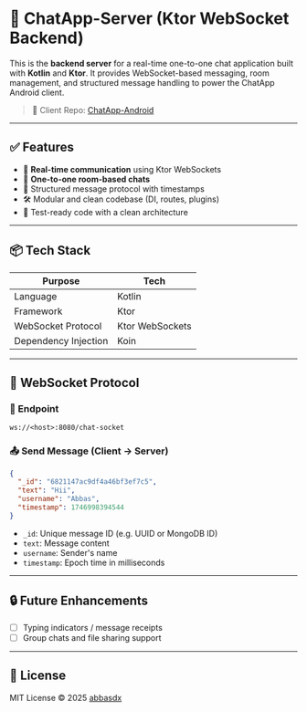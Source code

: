 # 💬 ChatApp-Server (Ktor WebSocket Backend)

This is the **backend server** for a real-time one-to-one chat application built with **Kotlin** and **Ktor**. It provides WebSocket-based messaging, room management, and structured message handling to power the ChatApp Android client.

> 🔗 Client Repo: [ChatApp-Android](https://github.com/abbasdx/ChatApp-Android)

---

## ✅ Features

- 📡 **Real-time communication** using Ktor WebSockets
- 🧍 **One-to-one room-based chats**
- 💬 Structured message protocol with timestamps
- 🛠️ Modular and clean codebase (DI, routes, plugins)
- 🧪 Test-ready code with a clean architecture

---

## 📦 Tech Stack

| Purpose              | Tech                        |
|----------------------|-----------------------------|
| Language             | Kotlin                      |
| Framework            | Ktor                        |
| WebSocket Protocol   | Ktor WebSockets             |
| Dependency Injection | Koin                        |

---

## 💬 WebSocket Protocol

### 📡 Endpoint
```
ws://<host>:8080/chat-socket
```

### 📤 Send Message (Client → Server)

```json
{
  "_id": "6821147ac9df4a46bf3ef7c5",
  "text": "Hii",
  "username": "Abbas",
  "timestamp": 1746998394544
}
```

- `_id`: Unique message ID (e.g. UUID or MongoDB ID)
- `text`: Message content
- `username`: Sender's name
- `timestamp`: Epoch time in milliseconds

---

## 🔒 Future Enhancements

- [ ] Typing indicators / message receipts
- [ ] Group chats and file sharing support

---

## 📄 License

MIT License © 2025 [abbasdx](https://github.com/abbasdx)
